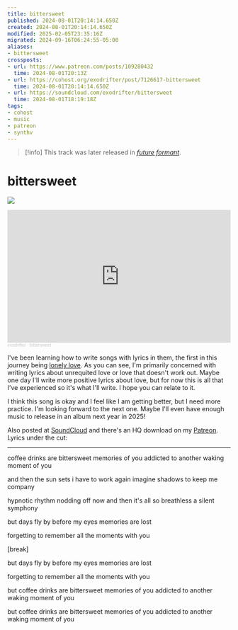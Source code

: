 ```yaml
---
title: bittersweet
published: 2024-08-01T20:14:14.650Z
created: 2024-08-01T20:14:14.650Z
modified: 2025-02-05T23:35:16Z
migrated: 2024-09-16T06:24:55-05:00
aliases:
- bittersweet
crossposts:
- url: https://www.patreon.com/posts/109280432
  time: 2024-08-01T20:13Z
- url: https://cohost.org/exodrifter/post/7126617-bittersweet
  time: 2024-08-01T20:14:14.650Z
- url: https://soundcloud.com/exodrifter/bittersweet
  time: 2024-08-01T18:19:18Z
tags:
- cohost
- music
- patreon
- synthv
---
```


> [!info]
> This track was later released in *[future formant](../albums/future-formant/bittersweet.md)*.

# bittersweet

![](../albums/future-formant/bittersweet.png)

<iframe width="100%" height="300" scrolling="no" frameborder="no" src="https://w.soundcloud.com/player/?url=https%3A//api.soundcloud.com/tracks/1886756244&color=%23ff5500&auto_play=false&hide_related=false&show_comments=true&show_user=true&show_reposts=false&show_teaser=true&visual=true"></iframe><div style="font-size: 10px; color: #cccccc;line-break: anywhere;word-break: normal;overflow: hidden;white-space: nowrap;text-overflow: ellipsis; font-family: Interstate,Lucida Grande,Lucida Sans Unicode,Lucida Sans,Garuda,Verdana,Tahoma,sans-serif;font-weight: 100;"><a href="https://soundcloud.com/exodrifter" title="exodrifter" target="_blank" style="color: #cccccc; text-decoration: none;">exodrifter</a> · <a href="https://soundcloud.com/exodrifter/bittersweet" title="bittersweet" target="_blank" style="color: #cccccc; text-decoration: none;">bittersweet</a></div>

I've been learning how to write songs with lyrics in them, the first in this journey being [lonely love](20240305070145.md). As you can see, I'm primarily concerned with writing lyrics about unrequited love or love that doesn't work out. Maybe one day I'll write more positive lyrics about love, but for now this is all that I've experienced so it's what I'll write. I hope you can relate to it.

I think this song is okay and I feel like I am getting better, but I need more practice. I'm looking forward to the next one. Maybe I'll even have enough music to release in an album next year in 2025!

Also posted at [SoundCloud](https://soundcloud.com/exodrifter/bittersweet) and there's an HQ download on my [Patreon](https://www.patreon.com/posts/109280432). Lyrics under the cut:

---

coffee drinks are bittersweet
memories of you
addicted to another waking
moment of you

and then the sun sets
i have to work again
imagine shadows
to keep me company

hypnotic rhythm
nodding off now and then
it's all so breathless
a silent symphony

but days fly by
before my eyes
memories are lost

forgetting to
remember all the
moments with you

\[break\]

but days fly by
before my eyes
memories are lost

forgetting to
remember all the
moments with you

but coffee drinks are bittersweet
memories of you
addicted to another waking
moment of you

but coffee drinks are bittersweet
memories of you
addicted to another waking
moment of you
